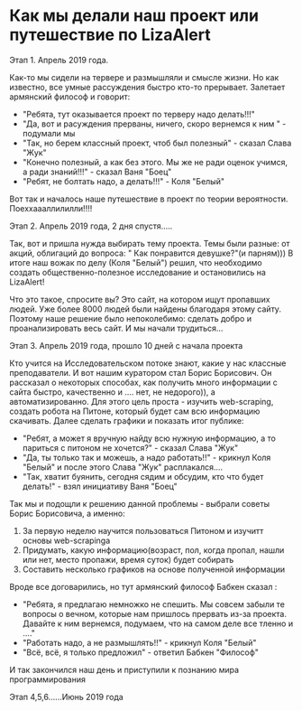 # Как мы делали наш проект или путешествие по LizaAlert 

Этап 1. Апрель 2019 года.

Как-то мы сидели на тервере и размышляли и смысле жизни. Но как известно, все умные рассуждения быстро кто-то прерывает. Залетает армянский философ и говорит:
 - "Ребята, тут оказывается проект по терверу надо делать!!!"
 - "Да, вот и расуждения прерваны, ничего, скоро вернемся к ним " - подумали мы
 - "Так, но берем классный проект, чтоб был полезный" - сказал Слава "Жук"
 - "Конечно полезный, а как без этого. Мы же не ради оценок учимся, а ради знаний!!!" - сказал Ваня "Боец"
 - "Ребят, не болтать надо, а делать!!!" - Коля "Белый"
 
Вот так и началось наше путешествие в проект по теории вероятности. Поеххаааллилилли!!!!

Этап 2. Апрель 2019 года, 2 дня спустя.....

Так, вот и пришла нужда выбирать тему проекта. Темы были разные: от акций, облигаций до вопроса: " Как понравится девушке?"(и парням)))
В итоге наш вожак по делу (Коля "Белый") решил, что необходимо создать общественно-полезное исследование и остановились на LizaAlert! 

Что это такое, спросите вы? Это сайт, на котором ищут пропавших людей. Уже более 8000 людей были найдены благодаря этому сайту. Поэтому наше решение было непоколебимо: сделать добро и проанализировать весь сайт. И мы начали трудиться...

Этап 3. Апрель 2019 года, прошло 10 дней с начала проекта

Кто учится на Исследовательском потоке знают, какие у нас классные преподаватели. И вот нашим куратором стал Борис Борисович. Он рассказал о некоторых способах, как получить много информации с сайта быстро, качественно и .... нет, не недорого)), а автоматизированно. Для этого цель проста - изучить web-scraping, создать робота на Питоне, который будет сам всю информацию скачивать. Далее сделать графики и показать итог публике:
   - "Ребят, а может я  вручную найду всю нужную информацию, а то париться с питоном не хочется?" - сказал Слава "Жук"
   - "Да, ты только так и можешь, а надо работать!!" - крикнул Коля "Белый" и после этого Слава "Жук" расплакался....
   - "Так, хватит буянить, сегодня сядим и обсудим, кто что будет делать!" - взял инициативу Ваня "Боец"

Так мы и подощли к решению данной проблемы - выбрали советы Борис Борисовича, а именно:
1) За первую неделю научится пользоваться Питоном и изучитт основы web-scrapinga
2) Придумать, какую информацию(возраст, пол, когда пропал, нашли или нет, место пропажи, время суток) будет собирать
3) Составить несколько графиков на основе полученной информации

Вроде все договарились, но тут армянский философ Бабкен сказал :
  - "Ребята, я предлагаю немножко не спешить. Мы совсем забыли те вопросы о вечном, которые нам пришлось прервать из-за проекта. Давайте к ним вернемся, подумаем, что на самом деле все тленно и ...."
  - "Работать надо, а не размышлять!!" - крикнул Коля "Белый"
  - "Всё, всё, я только предложил" - ответил Бабкен "Философ"
 
И так закончился наш день и приступили к познанию мира программирования

Этап 4,5,6......Июнь 2019 года


